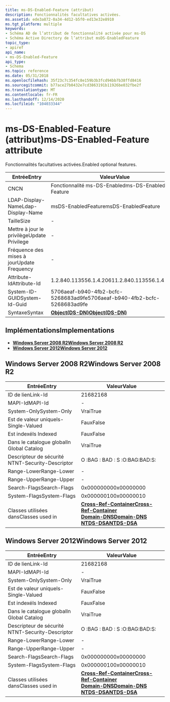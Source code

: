 ```yaml
---
title: ms-DS-Enabled-Feature (attribut)
description: Fonctionnalités facultatives activées.
ms.assetid: ede3a872-0a34-4d12-b5f0-ed13e32e8910
ms.tgt_platform: multiple
keywords:
- Schéma AD de l’attribut de fonctionnalité activée pour ms-DS
- Schéma Active Directory de l’attribut msDS-EnabledFeature
topic_type:
- apiref
api_name:
- ms-DS-Enabled-Feature
api_type:
- Schema
ms.topic: reference
ms.date: 05/31/2018
ms.openlocfilehash: 35f23c7c354fc8e159b3b3fcd94bb7b38ffd8416
ms.sourcegitcommit: b77ace27b0432e7cd3863191b11926be032fbe2f
ms.translationtype: MT
ms.contentlocale: fr-FR
ms.lasthandoff: 12/14/2020
ms.locfileid: "104033344"
---
```

# <a name="ms-ds-enabled-feature-attribute"></a><span data-ttu-id="f2de3-105">ms-DS-Enabled-Feature (attribut)</span><span class="sxs-lookup"><span data-stu-id="f2de3-105">ms-DS-Enabled-Feature attribute</span></span>

<span data-ttu-id="f2de3-106">Fonctionnalités facultatives activées.</span><span class="sxs-lookup"><span data-stu-id="f2de3-106">Enabled optional features.</span></span>



| <span data-ttu-id="f2de3-107">Entrée</span><span class="sxs-lookup"><span data-stu-id="f2de3-107">Entry</span></span> | <span data-ttu-id="f2de3-108">Valeur</span><span class="sxs-lookup"><span data-stu-id="f2de3-108">Value</span></span> |
|-------------------|-----------------------------------------|
| <span data-ttu-id="f2de3-109">CN</span><span class="sxs-lookup"><span data-stu-id="f2de3-109">CN</span></span>                | <span data-ttu-id="f2de3-110">Fonctionnalité ms-DS-Enabled</span><span class="sxs-lookup"><span data-stu-id="f2de3-110">ms-DS-Enabled-Feature</span></span>                   |
| <span data-ttu-id="f2de3-111">LDAP-Display-Name</span><span class="sxs-lookup"><span data-stu-id="f2de3-111">Ldap-Display-Name</span></span> | <span data-ttu-id="f2de3-112">msDS-EnabledFeature</span><span class="sxs-lookup"><span data-stu-id="f2de3-112">msDS-EnabledFeature</span></span>                     |
| <span data-ttu-id="f2de3-113">Taille</span><span class="sxs-lookup"><span data-stu-id="f2de3-113">Size</span></span>              | \-                                      |
| <span data-ttu-id="f2de3-114">Mettre à jour le privilège</span><span class="sxs-lookup"><span data-stu-id="f2de3-114">Update Privilege</span></span>  | \-                                      |
| <span data-ttu-id="f2de3-115">Fréquence des mises à jour</span><span class="sxs-lookup"><span data-stu-id="f2de3-115">Update Frequency</span></span>  | \-                                      |
| <span data-ttu-id="f2de3-116">Attribute-Id</span><span class="sxs-lookup"><span data-stu-id="f2de3-116">Attribute-Id</span></span>      | <span data-ttu-id="f2de3-117">1.2.840.113556.1.4.2061</span><span class="sxs-lookup"><span data-stu-id="f2de3-117">1.2.840.113556.1.4.2061</span></span>                 |
| <span data-ttu-id="f2de3-118">System-ID-GUID</span><span class="sxs-lookup"><span data-stu-id="f2de3-118">System-Id-Guid</span></span>    | <span data-ttu-id="f2de3-119">5706aeaf-b940-4fb2-bcfc-5268683ad9fe</span><span class="sxs-lookup"><span data-stu-id="f2de3-119">5706aeaf-b940-4fb2-bcfc-5268683ad9fe</span></span>    |
| <span data-ttu-id="f2de3-120">Syntaxe</span><span class="sxs-lookup"><span data-stu-id="f2de3-120">Syntax</span></span>            | [<span data-ttu-id="f2de3-121">**Object(DS-DN)**</span><span class="sxs-lookup"><span data-stu-id="f2de3-121">**Object(DS-DN)**</span></span>](s-object-ds-dn.md) |



## <a name="implementations"></a><span data-ttu-id="f2de3-122">Implémentations</span><span class="sxs-lookup"><span data-stu-id="f2de3-122">Implementations</span></span>

-   [<span data-ttu-id="f2de3-123">**Windows Server 2008 R2**</span><span class="sxs-lookup"><span data-stu-id="f2de3-123">**Windows Server 2008 R2**</span></span>](#windows-server-2008-r2)
-   [<span data-ttu-id="f2de3-124">**Windows Server 2012**</span><span class="sxs-lookup"><span data-stu-id="f2de3-124">**Windows Server 2012**</span></span>](#windows-server-2012)

## <a name="windows-server-2008-r2"></a><span data-ttu-id="f2de3-125">Windows Server 2008 R2</span><span class="sxs-lookup"><span data-stu-id="f2de3-125">Windows Server 2008 R2</span></span>



| <span data-ttu-id="f2de3-126">Entrée</span><span class="sxs-lookup"><span data-stu-id="f2de3-126">Entry</span></span> | <span data-ttu-id="f2de3-127">Valeur</span><span class="sxs-lookup"><span data-stu-id="f2de3-127">Value</span></span> |
|------------------------|-----------------------------------------------------------------------------------------------------------------------------------------------------|
| <span data-ttu-id="f2de3-128">ID de lien</span><span class="sxs-lookup"><span data-stu-id="f2de3-128">Link-Id</span></span>                | <span data-ttu-id="f2de3-129">2168</span><span class="sxs-lookup"><span data-stu-id="f2de3-129">2168</span></span>                                                                                                                                                |
| <span data-ttu-id="f2de3-130">MAPI-Id</span><span class="sxs-lookup"><span data-stu-id="f2de3-130">MAPI-Id</span></span>                | \-                                                                                                                                                  |
| <span data-ttu-id="f2de3-131">System-Only</span><span class="sxs-lookup"><span data-stu-id="f2de3-131">System-Only</span></span>            | <span data-ttu-id="f2de3-132">Vrai</span><span class="sxs-lookup"><span data-stu-id="f2de3-132">True</span></span>                                                                                                                                                |
| <span data-ttu-id="f2de3-133">Est de valeur unique</span><span class="sxs-lookup"><span data-stu-id="f2de3-133">Is-Single-Valued</span></span>       | <span data-ttu-id="f2de3-134">Faux</span><span class="sxs-lookup"><span data-stu-id="f2de3-134">False</span></span>                                                                                                                                               |
| <span data-ttu-id="f2de3-135">Est indexé</span><span class="sxs-lookup"><span data-stu-id="f2de3-135">Is Indexed</span></span>             | <span data-ttu-id="f2de3-136">Faux</span><span class="sxs-lookup"><span data-stu-id="f2de3-136">False</span></span>                                                                                                                                               |
| <span data-ttu-id="f2de3-137">Dans le catalogue global</span><span class="sxs-lookup"><span data-stu-id="f2de3-137">In Global Catalog</span></span>      | <span data-ttu-id="f2de3-138">Vrai</span><span class="sxs-lookup"><span data-stu-id="f2de3-138">True</span></span>                                                                                                                                                |
| <span data-ttu-id="f2de3-139">Descripteur de sécurité NT</span><span class="sxs-lookup"><span data-stu-id="f2de3-139">NT-Security-Descriptor</span></span> | <span data-ttu-id="f2de3-140">O :BAG : BAD : S :</span><span class="sxs-lookup"><span data-stu-id="f2de3-140">O:BAG:BAD:S:</span></span>                                                                                                                                        |
| <span data-ttu-id="f2de3-141">Range-Lower</span><span class="sxs-lookup"><span data-stu-id="f2de3-141">Range-Lower</span></span>            | \-                                                                                                                                                  |
| <span data-ttu-id="f2de3-142">Range-Upper</span><span class="sxs-lookup"><span data-stu-id="f2de3-142">Range-Upper</span></span>            | \-                                                                                                                                                  |
| <span data-ttu-id="f2de3-143">Search-Flags</span><span class="sxs-lookup"><span data-stu-id="f2de3-143">Search-Flags</span></span>           | <span data-ttu-id="f2de3-144">0x00000000</span><span class="sxs-lookup"><span data-stu-id="f2de3-144">0x00000000</span></span>                                                                                                                                          |
| <span data-ttu-id="f2de3-145">System-Flags</span><span class="sxs-lookup"><span data-stu-id="f2de3-145">System-Flags</span></span>           | <span data-ttu-id="f2de3-146">0x00000010</span><span class="sxs-lookup"><span data-stu-id="f2de3-146">0x00000010</span></span>                                                                                                                                          |
| <span data-ttu-id="f2de3-147">Classes utilisées dans</span><span class="sxs-lookup"><span data-stu-id="f2de3-147">Classes used in</span></span>        | [<span data-ttu-id="f2de3-148">**Cross-Ref-Container**</span><span class="sxs-lookup"><span data-stu-id="f2de3-148">**Cross-Ref-Container**</span></span>](c-crossrefcontainer.md)<br/> [<span data-ttu-id="f2de3-149">**Domain-DNS**</span><span class="sxs-lookup"><span data-stu-id="f2de3-149">**Domain-DNS**</span></span>](c-domaindns.md)<br/> [<span data-ttu-id="f2de3-150">**NTDS-DSA**</span><span class="sxs-lookup"><span data-stu-id="f2de3-150">**NTDS-DSA**</span></span>](c-ntdsdsa.md)<br/> |



## <a name="windows-server-2012"></a><span data-ttu-id="f2de3-151">Windows Server 2012</span><span class="sxs-lookup"><span data-stu-id="f2de3-151">Windows Server 2012</span></span>



| <span data-ttu-id="f2de3-152">Entrée</span><span class="sxs-lookup"><span data-stu-id="f2de3-152">Entry</span></span> | <span data-ttu-id="f2de3-153">Valeur</span><span class="sxs-lookup"><span data-stu-id="f2de3-153">Value</span></span> |
|------------------------|-----------------------------------------------------------------------------------------------------------------------------------------------------|
| <span data-ttu-id="f2de3-154">ID de lien</span><span class="sxs-lookup"><span data-stu-id="f2de3-154">Link-Id</span></span>                | <span data-ttu-id="f2de3-155">2168</span><span class="sxs-lookup"><span data-stu-id="f2de3-155">2168</span></span>                                                                                                                                                |
| <span data-ttu-id="f2de3-156">MAPI-Id</span><span class="sxs-lookup"><span data-stu-id="f2de3-156">MAPI-Id</span></span>                | \-                                                                                                                                                  |
| <span data-ttu-id="f2de3-157">System-Only</span><span class="sxs-lookup"><span data-stu-id="f2de3-157">System-Only</span></span>            | <span data-ttu-id="f2de3-158">Vrai</span><span class="sxs-lookup"><span data-stu-id="f2de3-158">True</span></span>                                                                                                                                                |
| <span data-ttu-id="f2de3-159">Est de valeur unique</span><span class="sxs-lookup"><span data-stu-id="f2de3-159">Is-Single-Valued</span></span>       | <span data-ttu-id="f2de3-160">Faux</span><span class="sxs-lookup"><span data-stu-id="f2de3-160">False</span></span>                                                                                                                                               |
| <span data-ttu-id="f2de3-161">Est indexé</span><span class="sxs-lookup"><span data-stu-id="f2de3-161">Is Indexed</span></span>             | <span data-ttu-id="f2de3-162">Faux</span><span class="sxs-lookup"><span data-stu-id="f2de3-162">False</span></span>                                                                                                                                               |
| <span data-ttu-id="f2de3-163">Dans le catalogue global</span><span class="sxs-lookup"><span data-stu-id="f2de3-163">In Global Catalog</span></span>      | <span data-ttu-id="f2de3-164">Vrai</span><span class="sxs-lookup"><span data-stu-id="f2de3-164">True</span></span>                                                                                                                                                |
| <span data-ttu-id="f2de3-165">Descripteur de sécurité NT</span><span class="sxs-lookup"><span data-stu-id="f2de3-165">NT-Security-Descriptor</span></span> | <span data-ttu-id="f2de3-166">O :BAG : BAD : S :</span><span class="sxs-lookup"><span data-stu-id="f2de3-166">O:BAG:BAD:S:</span></span>                                                                                                                                        |
| <span data-ttu-id="f2de3-167">Range-Lower</span><span class="sxs-lookup"><span data-stu-id="f2de3-167">Range-Lower</span></span>            | \-                                                                                                                                                  |
| <span data-ttu-id="f2de3-168">Range-Upper</span><span class="sxs-lookup"><span data-stu-id="f2de3-168">Range-Upper</span></span>            | \-                                                                                                                                                  |
| <span data-ttu-id="f2de3-169">Search-Flags</span><span class="sxs-lookup"><span data-stu-id="f2de3-169">Search-Flags</span></span>           | <span data-ttu-id="f2de3-170">0x00000000</span><span class="sxs-lookup"><span data-stu-id="f2de3-170">0x00000000</span></span>                                                                                                                                          |
| <span data-ttu-id="f2de3-171">System-Flags</span><span class="sxs-lookup"><span data-stu-id="f2de3-171">System-Flags</span></span>           | <span data-ttu-id="f2de3-172">0x00000010</span><span class="sxs-lookup"><span data-stu-id="f2de3-172">0x00000010</span></span>                                                                                                                                          |
| <span data-ttu-id="f2de3-173">Classes utilisées dans</span><span class="sxs-lookup"><span data-stu-id="f2de3-173">Classes used in</span></span>        | [<span data-ttu-id="f2de3-174">**Cross-Ref-Container**</span><span class="sxs-lookup"><span data-stu-id="f2de3-174">**Cross-Ref-Container**</span></span>](c-crossrefcontainer.md)<br/> [<span data-ttu-id="f2de3-175">**Domain-DNS**</span><span class="sxs-lookup"><span data-stu-id="f2de3-175">**Domain-DNS**</span></span>](c-domaindns.md)<br/> [<span data-ttu-id="f2de3-176">**NTDS-DSA**</span><span class="sxs-lookup"><span data-stu-id="f2de3-176">**NTDS-DSA**</span></span>](c-ntdsdsa.md)<br/> |



 

 






